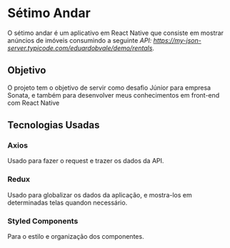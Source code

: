 # Sétimo Andar
  O sétimo andar é um aplicativo em React Native que consiste em mostrar anúncios de imóveis
consumindo a seguinte _API: https://my-json-server.typicode.com/eduardobvale/demo/rentals_.

## Objetivo
   O projeto tem o objetivo de servir como desafio Júnior para empresa Sonata, e também para 
desenvolver meus conhecimentos em front-end com React Native

## Tecnologias Usadas
### Axios
  Usado para fazer o request e trazer os dados da API.
  
### Redux
  Usado para globalizar os dados da aplicação, e mostra-los em determinadas telas quandon necessário.
  
### Styled Components
  Para o estilo e organização dos componentes.

